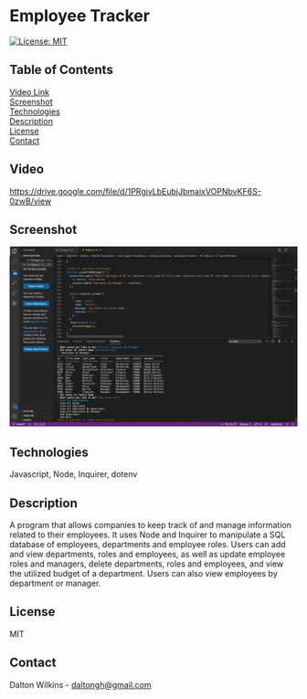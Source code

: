 # Employee Tracker

[![License: MIT](https://img.shields.io/badge/License-MIT-blue.svg)](https://opensource.org/licenses/MIT)

## Table of Contents
[Video Link](#Video)  
[Screenshot](#Screenshot)  
[Technologies](#Technologies)  
[Description](#Description)  
[License](#License)  
[Contact](#Contact)

## Video
https://drive.google.com/file/d/1PRgjvLbEubjJbmaixVOPNbvKF6S-0zwB/view

## Screenshot
![Screenshot](assets/images/screenshot.png)

## Technologies
Javascript, Node, Inquirer, dotenv

## Description
A program that allows companies to keep track of and manage information related to their employees. It uses Node and Inquirer to manipulate a SQL database of employees, departments and employee roles. Users can add and view departments, roles and employees, as well as update employee roles and managers, delete departments, roles and employees, and view the utilized budget of a department. Users can also view employees by department or manager.

## License
MIT

## Contact
Dalton Wilkins - daltongh@gmail.com
